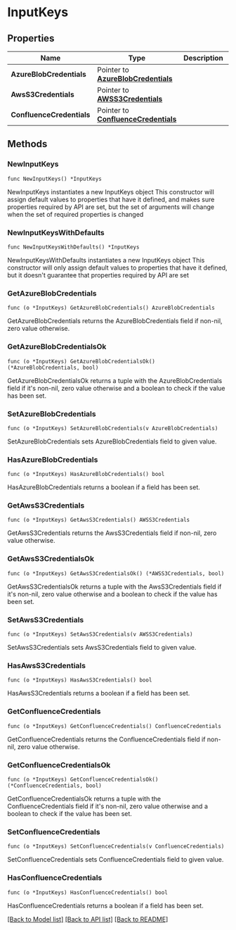 # InputKeys

## Properties

Name | Type | Description | Notes
------------ | ------------- | ------------- | -------------
**AzureBlobCredentials** | Pointer to [**AzureBlobCredentials**](AzureBlobCredentials.md) |  | [optional] 
**AwsS3Credentials** | Pointer to [**AWSS3Credentials**](AWSS3Credentials.md) |  | [optional] 
**ConfluenceCredentials** | Pointer to [**ConfluenceCredentials**](ConfluenceCredentials.md) |  | [optional] 

## Methods

### NewInputKeys

`func NewInputKeys() *InputKeys`

NewInputKeys instantiates a new InputKeys object
This constructor will assign default values to properties that have it defined,
and makes sure properties required by API are set, but the set of arguments
will change when the set of required properties is changed

### NewInputKeysWithDefaults

`func NewInputKeysWithDefaults() *InputKeys`

NewInputKeysWithDefaults instantiates a new InputKeys object
This constructor will only assign default values to properties that have it defined,
but it doesn't guarantee that properties required by API are set

### GetAzureBlobCredentials

`func (o *InputKeys) GetAzureBlobCredentials() AzureBlobCredentials`

GetAzureBlobCredentials returns the AzureBlobCredentials field if non-nil, zero value otherwise.

### GetAzureBlobCredentialsOk

`func (o *InputKeys) GetAzureBlobCredentialsOk() (*AzureBlobCredentials, bool)`

GetAzureBlobCredentialsOk returns a tuple with the AzureBlobCredentials field if it's non-nil, zero value otherwise
and a boolean to check if the value has been set.

### SetAzureBlobCredentials

`func (o *InputKeys) SetAzureBlobCredentials(v AzureBlobCredentials)`

SetAzureBlobCredentials sets AzureBlobCredentials field to given value.

### HasAzureBlobCredentials

`func (o *InputKeys) HasAzureBlobCredentials() bool`

HasAzureBlobCredentials returns a boolean if a field has been set.

### GetAwsS3Credentials

`func (o *InputKeys) GetAwsS3Credentials() AWSS3Credentials`

GetAwsS3Credentials returns the AwsS3Credentials field if non-nil, zero value otherwise.

### GetAwsS3CredentialsOk

`func (o *InputKeys) GetAwsS3CredentialsOk() (*AWSS3Credentials, bool)`

GetAwsS3CredentialsOk returns a tuple with the AwsS3Credentials field if it's non-nil, zero value otherwise
and a boolean to check if the value has been set.

### SetAwsS3Credentials

`func (o *InputKeys) SetAwsS3Credentials(v AWSS3Credentials)`

SetAwsS3Credentials sets AwsS3Credentials field to given value.

### HasAwsS3Credentials

`func (o *InputKeys) HasAwsS3Credentials() bool`

HasAwsS3Credentials returns a boolean if a field has been set.

### GetConfluenceCredentials

`func (o *InputKeys) GetConfluenceCredentials() ConfluenceCredentials`

GetConfluenceCredentials returns the ConfluenceCredentials field if non-nil, zero value otherwise.

### GetConfluenceCredentialsOk

`func (o *InputKeys) GetConfluenceCredentialsOk() (*ConfluenceCredentials, bool)`

GetConfluenceCredentialsOk returns a tuple with the ConfluenceCredentials field if it's non-nil, zero value otherwise
and a boolean to check if the value has been set.

### SetConfluenceCredentials

`func (o *InputKeys) SetConfluenceCredentials(v ConfluenceCredentials)`

SetConfluenceCredentials sets ConfluenceCredentials field to given value.

### HasConfluenceCredentials

`func (o *InputKeys) HasConfluenceCredentials() bool`

HasConfluenceCredentials returns a boolean if a field has been set.


[[Back to Model list]](../README.md#documentation-for-models) [[Back to API list]](../README.md#documentation-for-api-endpoints) [[Back to README]](../README.md)



